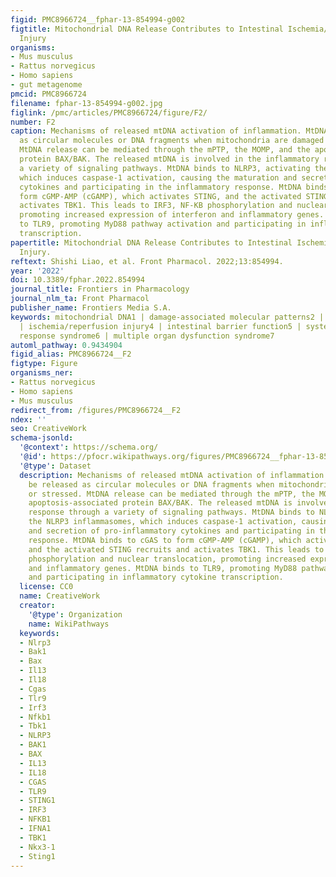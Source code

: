 ```yaml
---
figid: PMC8966724__fphar-13-854994-g002
figtitle: Mitochondrial DNA Release Contributes to Intestinal Ischemia/Reperfusion
  Injury
organisms:
- Mus musculus
- Rattus norvegicus
- Homo sapiens
- gut metagenome
pmcid: PMC8966724
filename: fphar-13-854994-g002.jpg
figlink: /pmc/articles/PMC8966724/figure/F2/
number: F2
caption: Mechanisms of released mtDNA activation of inflammation. MtDNA can be released
  as circular molecules or DNA fragments when mitochondria are damaged or stressed.
  MtDNA release can be mediated through the mPTP, the MOMP, and the apoptosis-associated
  protein BAX/BAK. The released mtDNA is involved in the inflammatory response through
  a variety of signaling pathways. MtDNA binds to NLRP3, activating the NLRP3 inflammasomes,
  which induces caspase-1 activation, causing the maturation and secretion of pro-inflammatory
  cytokines and participating in the inflammatory response. MtDNA binds to cGAS to
  form cGMP-AMP (cGAMP), which activates STING, and the activated STING recruits and
  activates TBK1. This leads to IRF3, NF-KB phosphorylation and nuclear translocation,
  promoting increased expression of interferon and inflammatory genes. MtDNA binds
  to TLR9, promoting MyD88 pathway activation and participating in inflammatory cytokine
  transcription.
papertitle: Mitochondrial DNA Release Contributes to Intestinal Ischemia/Reperfusion
  Injury.
reftext: Shishi Liao, et al. Front Pharmacol. 2022;13:854994.
year: '2022'
doi: 10.3389/fphar.2022.854994
journal_title: Frontiers in Pharmacology
journal_nlm_ta: Front Pharmacol
publisher_name: Frontiers Media S.A.
keywords: mitochondrial DNA1 | damage-associated molecular patterns2 | inflammation3
  | ischemia/reperfusion injury4 | intestinal barrier function5 | systemic inflammatory
  response syndrome6 | multiple organ dysfunction syndrome7
automl_pathway: 0.9434904
figid_alias: PMC8966724__F2
figtype: Figure
organisms_ner:
- Rattus norvegicus
- Homo sapiens
- Mus musculus
redirect_from: /figures/PMC8966724__F2
ndex: ''
seo: CreativeWork
schema-jsonld:
  '@context': https://schema.org/
  '@id': https://pfocr.wikipathways.org/figures/PMC8966724__fphar-13-854994-g002.html
  '@type': Dataset
  description: Mechanisms of released mtDNA activation of inflammation. MtDNA can
    be released as circular molecules or DNA fragments when mitochondria are damaged
    or stressed. MtDNA release can be mediated through the mPTP, the MOMP, and the
    apoptosis-associated protein BAX/BAK. The released mtDNA is involved in the inflammatory
    response through a variety of signaling pathways. MtDNA binds to NLRP3, activating
    the NLRP3 inflammasomes, which induces caspase-1 activation, causing the maturation
    and secretion of pro-inflammatory cytokines and participating in the inflammatory
    response. MtDNA binds to cGAS to form cGMP-AMP (cGAMP), which activates STING,
    and the activated STING recruits and activates TBK1. This leads to IRF3, NF-KB
    phosphorylation and nuclear translocation, promoting increased expression of interferon
    and inflammatory genes. MtDNA binds to TLR9, promoting MyD88 pathway activation
    and participating in inflammatory cytokine transcription.
  license: CC0
  name: CreativeWork
  creator:
    '@type': Organization
    name: WikiPathways
  keywords:
  - Nlrp3
  - Bak1
  - Bax
  - Il13
  - Il18
  - Cgas
  - Tlr9
  - Irf3
  - Nfkb1
  - Tbk1
  - NLRP3
  - BAK1
  - BAX
  - IL13
  - IL18
  - CGAS
  - TLR9
  - STING1
  - IRF3
  - NFKB1
  - IFNA1
  - TBK1
  - Nkx3-1
  - Sting1
---
```

